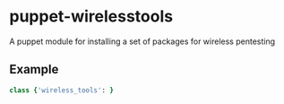 puppet-wirelesstools
====================

A puppet module for installing a set of packages for wireless pentesting

Example
-------
```ruby
class {'wireless_tools': }
```